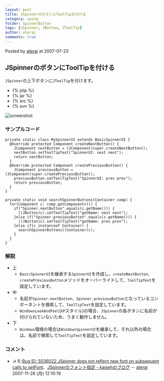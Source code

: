 ```yaml
---
layout: post
title: JSpinnerのボタンにToolTipを付ける
category: swing
folder: SpinnerButton
tags: [JSpinner, JButton, JToolTip]
author: aterai
comments: true
---
```


Posted by [aterai](http://terai.xrea.jp/aterai.html) at 2007-07-23

## JSpinnerのボタンにToolTipを付ける
`JSpinner`の上下ボタンに`JToolTip`を付けます。

- {% jnlp %}
- {% jar %}
- {% src %}
- {% svn %}

<!-- dummy comment line for breaking list -->

![screenshot](https://lh6.googleusercontent.com/_9Z4BYR88imo/TQTTmW4UoMI/AAAAAAAAAks/SXmtS71QSg0/s800/SpinnerButton.png)

### サンプルコード
<pre class="prettyprint"><code>private static class MySpinnerUI extends BasicSpinnerUI {
  @Override protected Component createNextButton() {
    JComponent nextButton = (JComponent)super.createNextButton();
    nextButton.setToolTipText("SpinnerUI: next next");
    return nextButton;
  }
  @Override protected Component createPreviousButton() {
    JComponent previousButton = (JComponent)super.createPreviousButton();
    previousButton.setToolTipText("SpinnerUI: prev prev");
    return previousButton;
  }
}
</code></pre>
<pre class="prettyprint"><code>private static void searchSpinnerButtons(Container comp) {
  for(Component c: comp.getComponents()) {
    if("Spinner.nextButton".equals(c.getName())) {
      ((JButton)c).setToolTipText("getName: next next");
    }else if("Spinner.previousButton".equals(c.getName())) {
      ((JButton)c).setToolTipText("getName: prev prev");
    }else if(c instanceof Container) {
      searchSpinnerButtons((Container)c);
    }
  }
}
</code></pre>

### 解説
- 上
    - `BasicSpinnerUI`を継承する`SpinnerUI`を作成し、`createNextButton`、`createPreviousButton`メソッドをオーバーライドして、`ToolTipText`を設定しています。
- 中
    - 名前が`Spinner.nextButton`、`Spinner.previousButton`となっているコンポーネントを検索して、`ToolTipText`を設定しています。
    - `WindowsLookAndFeel`(`XP`スタイル)の場合、`JSpinner`の各ボタンに名前が付けられていないため、うまく動作しません。
- 下
    - `Windows`環境の場合は`WindowsSpinnerUI`を継承して、それ以外の場合は、名前で検索して`ToolTipText`を設定しています。

<!-- dummy comment line for breaking list -->

### コメント
- メモ:[Bug ID: 5036022 JSpinner does not reflect new font on subsequent calls to setFont](http://bugs.sun.com/bugdatabase/view_bug.do?bug_id=5036022)、[JSpinnerのフォント指定 - kaisehのブログ](http://d.hatena.ne.jp/kaiseh/20071120/1195560201) -- [aterai](http://terai.xrea.jp/aterai.html) 2007-11-26 (月) 12:10:19

<!-- dummy comment line for breaking list -->

